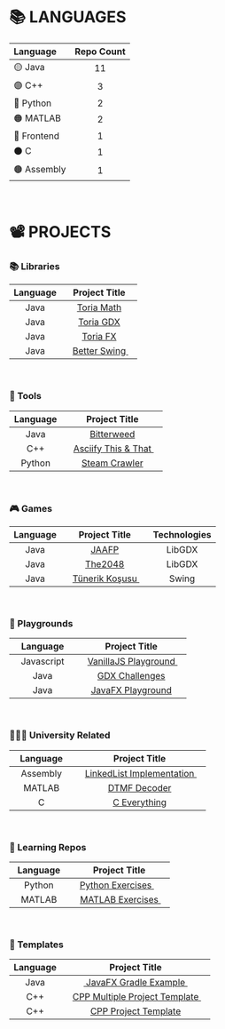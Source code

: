 






# 📚 LANGUAGES

|    Language         |   Repo Count   |
|    :------          |   :--------------:   |
|     🟡 Java         |         11           |
|     🟣 C++          |          3           |
|     🔵 Python       |          2           |
|     🟠 MATLAB       |          2           |
|     🔴 Frontend     |          1           |
|     ⚫ C            |          1           |
|     🟤 Assembly     |          1           |

<br>





# 📽 PROJECTS

### 📚 Libraries

|  Language          |                                          Project Title                                          |
|  :--------------:  |   :-----------------------------------------------------------------------------------------:   |
|     Java           |    <a href="https://github.com/oziris78/toria-math"> Toria Math </a>                            |
|     Java           |    <a href="https://github.com/oziris78/toria-gdx"> Toria GDX </a>                              |
|     Java           |    <a href="https://github.com/oziris78/toria-fx"> Toria FX </a>                                |
| &nbsp;&nbsp; Java &nbsp;&nbsp; | &nbsp;&nbsp; <a href="https://github.com/oziris78/better-swing"> Better Swing </a> &nbsp;&nbsp; |


<br>


### 🔨 Tools

|  Language          |                                          Project Title                                          | 
|  :--------------:  |   :-----------------------------------------------------------------------------------------:   | 
|   Java             |   <a href="https://github.com/oziris78/bitterweed"> Bitterweed </a>                             |
|  C++ | &nbsp;&nbsp; <a href="https://github.com/oziris78/asciify-this-and-that"> Asciify This & That </a> &nbsp;&nbsp; |
| &nbsp;&nbsp; Python &nbsp;&nbsp;|   <a href="https://github.com/oziris78/steam-crawler"> Steam Crawler </a>                       |


<br>


### 🎮 Games

|  Language          |                                          Project Title                          |   Technologies |
|  :--------------:  |   :-------------------------------------------------------------------------:   |  :-----------: |
|     Java           |    <a href="https://github.com/oziris78/jaafp"> JAAFP </a>                      |   LibGDX       |
|     Java           |    <a href="https://github.com/oziris78/the2048"> The2048 </a>                  |   LibGDX       |
| &nbsp;&nbsp; Java &nbsp;&nbsp; | &nbsp;&nbsp; <a href="https://github.com/oziris78/tunerik-kosusu"> Tünerik Koşusu </a> &nbsp;&nbsp; |   Swing   |


<br>


### 🚩 Playgrounds

|  Language          |                                          Project Title                                          |
|  :--------------:  |   :-----------------------------------------------------------------------------------------:   |
|    &nbsp;&nbsp; Javascript  &nbsp;&nbsp;   | &nbsp;&nbsp;   <a href="https://github.com/oziris78/vanillajs-playground"> VanillaJS Playground </a> &nbsp;&nbsp;  |
|     Java           |    <a href="https://github.com/oziris78/gdx-challenges"> GDX Challenges </a>                    |  
|     Java           |    <a href="https://github.com/oziris78/javafx-playground"> JavaFX Playground </a>              |  


<br>


### 👨🏻‍🎓 University Related

|  Language          |                                          Project Title                                          |
|  :--------------:  |   :-----------------------------------------------------------------------------------------:   |
| &nbsp;&nbsp; Assembly &nbsp;&nbsp;  | &nbsp;&nbsp;   <a href="https://github.com/oziris78/assembly-linkedlist"> LinkedList Implementation </a> &nbsp;&nbsp; |
|    MATLAB          |  <a href="https://github.com/oziris78/dtmf-decoder"> DTMF Decoder </a>                          |
|    C               |    <a href="https://github.com/oziris78/c-everything"> C Everything </a>                        |


<br>


### 🧪 Learning Repos

|  Language          |                                          Project Title                                          |
|  :--------------:  |   :-----------------------------------------------------------------------------------------:   |
|      Python        |   <a href="https://github.com/oziris78/python-exercises"> Python Exercises </a> &nbsp;&nbsp;  |
| &nbsp;&nbsp; MATLAB &nbsp;&nbsp; |  &nbsp;&nbsp; <a href="https://github.com/oziris78/matlab-exercises"> MATLAB Exercises </a> &nbsp;&nbsp; |


<br>


### 📄 Templates

|  Language          |                                          Project Title                                                      |
|  :--------------:  |   :-----------------------------------------------------------------------------------------------------:   |
|  Java             |   &nbsp;&nbsp;<a href="https://github.com/oziris78/javafx-gradle-example"> JavaFX Gradle Example </a>&nbsp;&nbsp;                    |
| &nbsp;&nbsp;  C++ &nbsp;&nbsp; | &nbsp;&nbsp; <a href="https://github.com/oziris78/cpp-multiple-project-template"> CPP Multiple Project Template </a>  &nbsp;&nbsp;  |
|   C++             |   <a href="https://github.com/oziris78/cpp-project-template"> CPP Project Template </a>                      |








